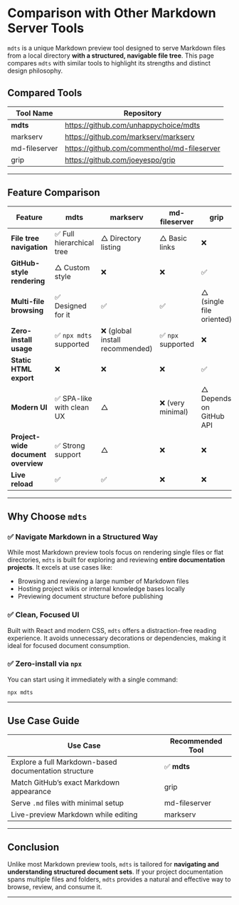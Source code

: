 # Comparison with Other Markdown Server Tools

`mdts` is a unique Markdown preview tool designed to serve Markdown files from a local directory **with a structured, navigable file tree**. This page compares `mdts` with similar tools to highlight its strengths and distinct design philosophy.

## Compared Tools

| Tool Name     | Repository |
|---------------|------------|
| **mdts**      | https://github.com/unhappychoice/mdts |
| markserv      | https://github.com/markserv/markserv |
| md-fileserver | https://github.com/commenthol/md-fileserver |
| grip          | https://github.com/joeyespo/grip |

---

## Feature Comparison

| Feature                        | **mdts** | markserv | md-fileserver | grip |
|--------------------------------|----------|----------|----------------|------|
| **File tree navigation**       | ✅ Full hierarchical tree | △ Directory listing | △ Basic links | ❌ |
| **GitHub-style rendering**     | △ Custom style | ❌ | ❌ | ✅ |
| **Multi-file browsing**        | ✅ Designed for it | ✅ | ✅ | △ (single file oriented) |
| **Zero-install usage**         | ✅ `npx mdts` supported | ❌ (global install recommended) | ✅ `npx` supported | ❌ |
| **Static HTML export**         | ❌ | ❌ | ❌ | ✅ |
| **Modern UI**                  | ✅ SPA-like with clean UX | △ | ❌ (very minimal) | △ Depends on GitHub API |
| **Project-wide document overview** | ✅ Strong support | △ | ❌ | ❌ |
| **Live reload**                | ✅ | ✅ | ❌ | ❌ |

---

## Why Choose `mdts`

### ✅ Navigate Markdown in a Structured Way
While most Markdown preview tools focus on rendering single files or flat directories, `mdts` is built for exploring and reviewing **entire documentation projects**. It excels at use cases like:

- Browsing and reviewing a large number of Markdown files
- Hosting project wikis or internal knowledge bases locally
- Previewing document structure before publishing

### ✅ Clean, Focused UI
Built with React and modern CSS, `mdts` offers a distraction-free reading experience. It avoids unnecessary decorations or dependencies, making it ideal for focused document consumption.

### ✅ Zero-install via `npx`
You can start using it immediately with a single command:

```
npx mdts
```

---

## Use Case Guide

| Use Case | Recommended Tool |
|----------|------------------|
| Explore a full Markdown-based documentation structure | ✅ **mdts** |
| Match GitHub’s exact Markdown appearance | grip |
| Serve `.md` files with minimal setup | md-fileserver |
| Live-preview Markdown while editing | markserv |

---

## Conclusion

Unlike most Markdown preview tools, `mdts` is tailored for **navigating and understanding structured document sets**. If your project documentation spans multiple files and folders, `mdts` provides a natural and effective way to browse, review, and consume it.

---
